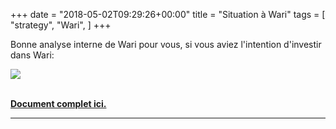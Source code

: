 +++
date = "2018-05-02T09:29:26+00:00"
title = "Situation à Wari"
tags = [
    "strategy",
    "Wari",
]
+++


Bonne analyse interne de Wari pour vous, si vous aviez l'intention d'investir dans Wari:
<!--more-->

<div class="container" style="width:auto">
  <a target="blank" href="https://res.cloudinary.com/vincentstradic/image/upload/v1525882245/work/busdevanalys.jpg">
    <img src="https://res.cloudinary.com/vincentstradic/image/upload/v1525882245/work/busdevanalys.jpg" style="max-width:100%">
  </a>
</div>
<br>


[**Document complet ici.**](https://res.cloudinary.com/vincentstradic/image/upload/v1525882301/work/MEMO_SG_WARI.docx_1.pdf)


<hr>

